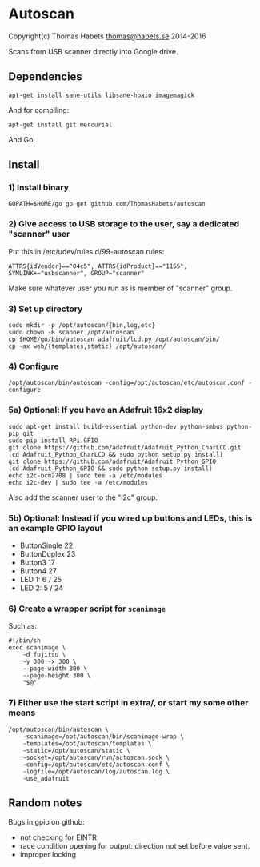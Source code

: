 # Autoscan

Copyright(c) Thomas Habets <thomas@habets.se> 2014-2016

Scans from USB scanner directly into Google drive.


## Dependencies
```
apt-get install sane-utils libsane-hpaio imagemagick
```

And for compiling:
```
apt-get install git mercurial
```
And Go.


## Install

### 1) Install binary
```
GOPATH=$HOME/go go get github.com/ThomasHabets/autoscan
```

### 2) Give access to USB storage to the user, say a dedicated "scanner" user
Put this in /etc/udev/rules.d/99-autoscan.rules:
```
ATTRS{idVendor}=="04c5", ATTRS{idProduct}=="1155", SYMLINK+="usbscanner", GROUP="scanner"
```
Make sure whatever user you run as is member of "scanner" group.

### 3) Set up directory
```
sudo mkdir -p /opt/autoscan/{bin,log,etc}
sudo chown -R scanner /opt/autoscan
cp $HOME/go/bin/autoscan adafruit/lcd.py /opt/autoscan/bin/
cp -ax web/{templates,static} /opt/autoscan/
```

### 4) Configure
```
/opt/autoscan/bin/autoscan -config=/opt/autoscan/etc/autoscan.conf -configure
```

### 5a) Optional: If you have an Adafruit 16x2 display
```
sudo apt-get install build-essential python-dev python-smbus python-pip git
sudo pip install RPi.GPIO
git clone https://github.com/adafruit/Adafruit_Python_CharLCD.git
(cd Adafruit_Python_CharLCD && sudo python setup.py install)
git clone https://github.com/adafruit/Adafruit_Python_GPIO
(cd Adafruit_Python_GPIO && sudo python setup.py install)
echo i2c-bcm2708 | sudo tee -a /etc/modules
echo i2c-dev | sudo tee -a /etc/modules
```
Also add the scanner user to the "i2c" group.

### 5b) Optional: Instead if you wired up buttons and LEDs, this is an example GPIO layout
  * ButtonSingle   22
  * ButtonDuplex   23
  * Button3        17
  * Button4        27
  * LED 1:         6 / 25
  * LED 2:         5 / 24

### 6) Create a wrapper script for ```scanimage```
Such as:
```
#!/bin/sh
exec scanimage \
    -d fujitsu \
    -y 300 -x 300 \
    --page-width 300 \
    --page-height 300 \
    "$@"
```

### 7) Either use the start script in extra/, or start my some other means
```
/opt/autoscan/bin/autoscan \
    -scanimage=/opt/autoscan/bin/scanimage-wrap \
    -templates=/opt/autoscan/templates \
    -static=/opt/autoscan/static \
    -socket=/opt/autoscan/run/autoscan.sock \
    -config=/opt/autoscan/etc/autoscan.conf \
    -logfile=/opt/autoscan/log/autoscan.log \
    -use_adafruit
```


## Random notes
Bugs in gpio on github:
* not checking for EINTR
* race condition opening for output: direction not set before value sent.
* improper locking

